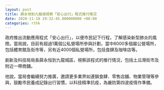 ```yaml
---
layout: post
title: 薛永恒到九龍城視察「安心出行」程式推行情況
date: 2020-11-18 19:32:45.000000000 +08:00
categories: rthk
---
```


政府推出流動應用程式「安心出行」，以便市民記下行程，了解感染新型肺炎的風險。當局說，目前有超過1萬個公私營場所參與計劃，當中6000多個屬公營場所，包括體育館及街市等，另有近4000個私營場所，包括食肆及咖啡店等。

創新及科技局局長薛永恒到九龍城區，視察該程式的推行情況，包括土瓜灣街市及附近一帶商舖。

他說，當局會繼續努力推廣，邀請更多業界如連鎖食肆、零售店舖、物業管理等參與，鼓勵市民養成記錄出行習慣，以科技精準抗疫，為嚴防第四波疫情作準備。
